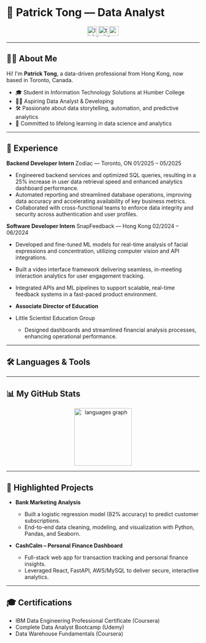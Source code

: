 # 👋 Patrick Tong — Data Analyst

<div align="center">
  <a href="https://www.linkedin.com/in/patrick-tongg/" target="_blank">
    <img src="https://img.shields.io/static/v1?message=LinkedIn&logo=linkedin&label=&color=0077B5&logoColor=white&labelColor=&style=for-the-badge" height="25" alt="linkedin logo" />
  </a>
  <a href="https://twitter.com/patricktongg" target="_blank">
    <img src="https://img.shields.io/static/v1?message=Twitter&logo=twitter&label=&color=1DA1F2&logoColor=white&labelColor=&style=for-the-badge" height="25" alt="twitter logo" />
  </a>
  <a href="mailto:tongchakpupatrick@gmail.com" target="_blank">
    <img src="https://img.shields.io/static/v1?message=Gmail&logo=gmail&label=&color=D14836&logoColor=white&labelColor=&style=for-the-badge" height="25" alt="gmail logo" />
  </a>
</div>

---

## 👨‍💻 About Me

Hi! I'm **Patrick Tong**, a data-driven professional from Hong Kong, now based in Toronto, Canada.

- 🎓 Student in Information Technology Solutions at Humber College
- 👨‍💻 Aspiring Data Analyst & Developing
- 🛠️ Passionate about data storytelling, automation, and predictive analytics
- 🚀 Committed to lifelong learning in data science and analytics

---

## 💼 Experience
**Backend Developer Intern** 
Zodiac — Toronto, ON
01/2025 – 05/2025
  -  Engineered backend services and optimized SQL queries, resulting in a 25% increase in user data retrieval speed and enhanced analytics dashboard performance.
  -  Automated reporting and streamlined database operations, improving data accuracy and accelerating availability of key business metrics.
  -  Collaborated with cross-functional teams to enforce data integrity and security across authentication and user profiles.

**Software Developer Intern**
SnapFeedback — Hong Kong
02/2024 – 06/2024
  -  Developed and fine-tuned ML models for real-time analysis of facial expressions and concentration, utilizing computer vision and API integrations.
  -  Built a video interface framework delivering seamless, in-meeting interaction analytics for user engagement tracking.
  -  Integrated APIs and ML pipelines to support scalable, real-time feedback systems in a fast-paced product environment.
  
- **Associate Director of Education**
- Little Scientist Education Group
  - Designed dashboards and streamlined financial analysis processes, enhancing operational performance.

---

## 🛠️ Languages & Tools


---

## 📊 My GitHub Stats
<div align="center">
  <img src="https://github-readme-stats.vercel.app/api/top-langs?username=patricktongg&locale=en&hide_title=false&layout=compact&card_width=320&langs_count=5&theme=dracula&hide_border=false" height="150" alt="languages graph" />
</div>

---

## 📁 Highlighted Projects

- **Bank Marketing Analysis**
  - Built a logistic regression model (82% accuracy) to predict customer subscriptions.
  - End-to-end data cleaning, modeling, and visualization with Python, Pandas, and Seaborn.

- **CashCalm – Personal Finance Dashboard**
  - Full-stack web app for transaction tracking and personal finance insights.
  - Leveraged React, FastAPI, AWS/MySQL to deliver secure, interactive analytics.

---

## 🎓 Certifications

- IBM Data Engineering Professional Certificate (Coursera)
- Complete Data Analyst Bootcamp (Udemy)
- Data Warehouse Fundamentals (Coursera)
